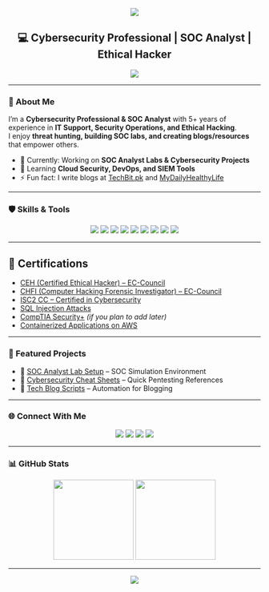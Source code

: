 <p align="center">
  <img src="https://capsule-render.vercel.app/api?type=waving&color=0:FF416C,100:0072ff&height=200&section=header&text=Zeeshan%20Keyani&fontSize=40&fontColor=fff&animation=fadeIn&fontAlignY=40" />
</p>

<h2 align="center">💻 Cybersecurity Professional | SOC Analyst | Ethical Hacker</h2>

<p align="center">
  <img src="https://readme-typing-svg.herokuapp.com?size=22&color=00FFCA&center=true&vCenter=true&width=600&lines=Cybersecurity+Professional;SOC+Analyst;Ethical+Hacker;IT+Support+%7C+Forensics+Specialist;Blogger+%7C+Tech+Enthusiast" />
</p>

---

### 🚀 About Me
I’m a **Cybersecurity Professional & SOC Analyst** with 5+ years of experience in **IT Support, Security Operations, and Ethical Hacking**.  
I enjoy **threat hunting, building SOC labs, and creating blogs/resources** that empower others.  

- 🔭 Currently: Working on **SOC Analyst Labs & Cybersecurity Projects**  
- 🌱 Learning **Cloud Security, DevOps, and SIEM Tools**  
- ⚡ Fun fact: I write blogs at [TechBit.pk](https://www.techbit.pk/) and [MyDailyHealthyLife](https://www.mydailyhealthylife.com/)  

---

### 🛡️ Skills & Tools
<p align="center">
  <img src="https://img.shields.io/badge/Nmap-00457C?style=for-the-badge&logo=gnuhub&logoColor=white"/>
  <img src="https://img.shields.io/badge/Wireshark-1679A7?style=for-the-badge&logo=wireshark&logoColor=white"/>
  <img src="https://img.shields.io/badge/Metasploit-ED1C24?style=for-the-badge&logo=metasploit&logoColor=white"/>
  <img src="https://img.shields.io/badge/Burp_Suite-FF6C37?style=for-the-badge&logo=burpsuite&logoColor=white"/>
  <img src="https://img.shields.io/badge/Kali_Linux-268BEE?style=for-the-badge&logo=kalilinux&logoColor=white"/>
  <img src="https://img.shields.io/badge/Splunk-000000?style=for-the-badge&logo=splunk&logoColor=white"/>
  <img src="https://img.shields.io/badge/Wazuh-326CE5?style=for-the-badge&logo=wazuh&logoColor=white"/>
  <img src="https://img.shields.io/badge/Linux-FCC624?style=for-the-badge&logo=linux&logoColor=black"/>
  <img src="https://img.shields.io/badge/Windows_Server-0078D6?style=for-the-badge&logo=windows&logoColor=white"/>
</p>

---

## 📜 Certifications

- [CEH (Certified Ethical Hacker) – EC-Council](https://www.eccouncil.org/train-certify/certified-ethical-hacker-ceh/)  
- [CHFI (Computer Hacking Forensic Investigator) – EC-Council](https://www.eccouncil.org/train-certify/computer-hacking-forensic-investigator-chfi/)  
- [ISC2 CC – Certified in Cybersecurity](https://www.isc2.org/certifications/cc)  
- [SQL Injection Attacks](https://learn.eccouncil.org/certificate/4ea39772-4461-48a1-ae9c-fddcaf9d3f66?logged=true)
- [CompTIA Security+](https://www.comptia.org/certifications/security) *(if you plan to add later)*
- [Containerized Applications on AWS](https://www.coursera.org/account/accomplishments/certificate/8T7NPKL4BBXS)   
  
---

### 📂 Featured Projects
- 🔹 [SOC Analyst Lab Setup](https://github.com/yourusername/soc-analyst-lab) – SOC Simulation Environment  
- 🔹 [Cybersecurity Cheat Sheets](https://github.com/yourusername/cyber-cheatsheets) – Quick Pentesting References  
- 🔹 [Tech Blog Scripts](https://github.com/yourusername/techblog-scripts) – Automation for Blogging  

---

### 🌐 Connect With Me
<p align="center">
  <a href="https://www.linkedin.com/in/xeeshankeyani/"><img src="https://img.shields.io/badge/LinkedIn-0077B5?style=for-the-badge&logo=linkedin&logoColor=white"></a>
  <a href="mailto:xeeshankeyani@gmail.com"><img src="https://img.shields.io/badge/Email-D14836?style=for-the-badge&logo=gmail&logoColor=white"></a>
  <a href="https://www.techbit.pk/"><img src="https://img.shields.io/badge/TechBit.pk-000000?style=for-the-badge&logo=wordpress&logoColor=white"></a>
  <a href="https://www.mydailyhealthylife.com/"><img src="https://img.shields.io/badge/MyDailyHealthyLife-34A853?style=for-the-badge&logo=google-chrome&logoColor=white"></a>
</p>

---

### 📊 GitHub Stats
<p align="center">
  <img src="https://github-readme-stats.vercel.app/api?username=yourusername&show_icons=true&theme=tokyonight" height="160"/>
  <img src="https://github-readme-streak-stats.herokuapp.com/?user=yourusername&theme=tokyonight" height="160"/>
</p>

---

<p align="center">
  <img src="https://capsule-render.vercel.app/api?type=waving&color=0:0072ff,100:FF416C&height=100&section=footer"/>
</p>

